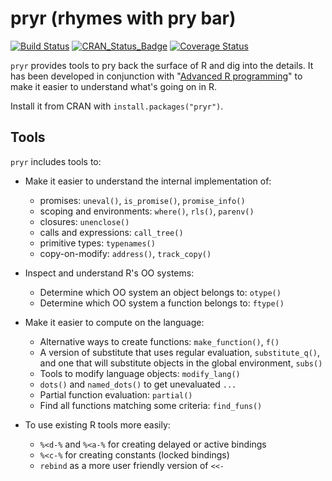 # pryr (rhymes with pry bar)

[![Build Status](https://travis-ci.org/hadley/pryr.png?branch=master)](https://travis-ci.org/hadley/pryr)
[![CRAN_Status_Badge](http://www.r-pkg.org/badges/version/pryr)](http://cran.r-project.org/web/packages/pryr)
[![Coverage Status](https://img.shields.io/codecov/c/github/hadley/pryr/master.svg)](https://codecov.io/github/hadley/pryr?branch=master)

`pryr` provides tools to pry back the surface of R and dig into the details. It
has been developed in conjunction with
"[Advanced R programming](https://github.com/hadley/devtools/wiki)" to make
it easier to understand what's going on in R.

Install it from CRAN with `install.packages("pryr")`.

## Tools

`pryr` includes tools to:

* Make it easier to understand the internal implementation of:

  * promises: `uneval()`, `is_promise()`, `promise_info()`
  * scoping and environments: `where()`, `rls()`, `parenv()`
  * closures: `unenclose()`
  * calls and expressions: `call_tree()`
  * primitive types: `typenames()`
  * copy-on-modify: `address()`, `track_copy()`

* Inspect and understand R's OO systems:

  * Determine which OO system an object belongs to: `otype()`
  * Determine which OO system a function belongs to: `ftype()`

* Make it easier to compute on the language:

  * Alternative ways to create functions: `make_function()`, `f()`
  * A version of substitute that uses regular evaluation, `substitute_q()`, and
    one that will substitute objects in the global environment, `subs()`
  * Tools to modify language objects: `modify_lang()`
  * `dots()` and `named_dots()` to get unevaluated `...`
  * Partial function evaluation: `partial()`
  * Find all functions matching some criteria: `find_funs()`

* To use existing R tools more easily:

  * `%<d-%` and `%<a-%` for creating delayed or active bindings
  * `%<c-%` for creating constants (locked bindings)
  * `rebind` as a more user friendly version of `<<-`
